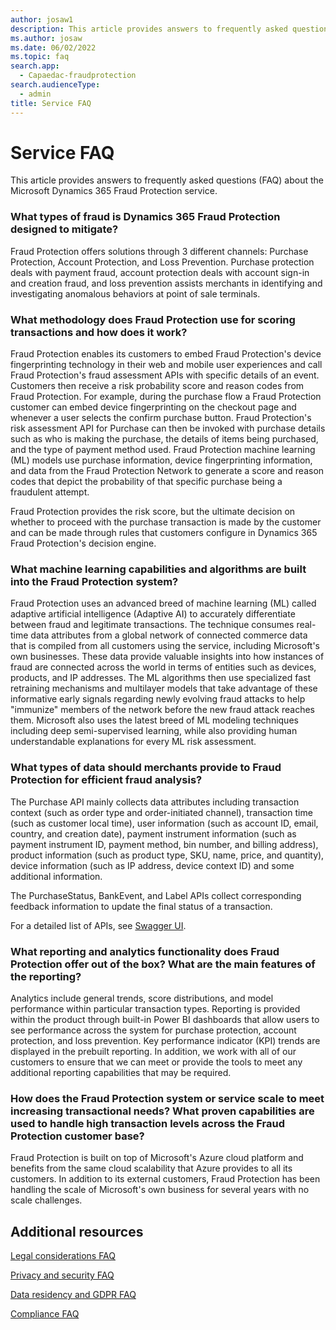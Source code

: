 ```yaml
---
author: josaw1
description: This article provides answers to frequently asked questions (FAQ) about the Microsoft Dynamics 365 Fraud Protection service.
ms.author: josaw
ms.date: 06/02/2022
ms.topic: faq
search.app: 
  - Capaedac-fraudprotection
search.audienceType:
  - admin
title: Service FAQ
---
```


# Service FAQ

This article provides answers to frequently asked questions (FAQ) about the Microsoft Dynamics 365 Fraud Protection service.

### What types of fraud is Dynamics 365 Fraud Protection designed to mitigate?

Fraud Protection offers solutions through 3 different channels: Purchase Protection, Account Protection, and Loss Prevention. Purchase protection deals with payment fraud, account protection deals with account sign-in and creation fraud, and loss prevention assists merchants in identifying and investigating anomalous behaviors at point of sale terminals.

### What methodology does Fraud Protection use for scoring transactions and how does it work?

Fraud Protection enables its customers to embed Fraud Protection's device fingerprinting technology in their web and mobile user experiences and call Fraud Protection's fraud assessment APIs with specific details of an event. Customers then receive a risk probability score and reason codes from Fraud Protection. For example, during the purchase flow a Fraud Protection customer can embed device fingerprinting on the checkout page and whenever a user selects the confirm purchase button. Fraud Protection's risk assessment API for Purchase can then be invoked with purchase details such as who is making the purchase, the details of items being purchased, and the type of payment method used. Fraud Protection machine learning (ML) models use purchase information, device fingerprinting information, and data from the Fraud Protection Network to generate a score and reason codes that depict the probability of that specific purchase being a fraudulent attempt.

Fraud Protection provides the risk score, but the ultimate decision on whether to proceed with the purchase transaction is made by the customer and can be made through rules that customers configure in Dynamics 365 Fraud Protection's decision engine.

### What machine learning capabilities and algorithms are built into the Fraud Protection system?

Fraud Protection uses an advanced breed of machine learning (ML) called adaptive artificial intelligence (Adaptive AI) to accurately differentiate between fraud and legitimate transactions. The technique consumes real-time data attributes from a global network of connected commerce data that is compiled from all customers using the service, including Microsoft's own businesses. These data provide valuable insights into how instances of fraud are connected across the world in terms of entities such as devices, products, and IP addresses. The ML algorithms then use specialized fast retraining mechanisms and multilayer models that take advantage of these informative early signals regarding newly evolving fraud attacks to help "immunize" members of the network before the new fraud attack reaches them. Microsoft also uses the latest breed of ML modeling techniques including deep semi-supervised learning, while also providing human understandable explanations for every ML risk assessment.

### What types of data should merchants provide to Fraud Protection for efficient fraud analysis?

The Purchase API mainly collects data attributes including transaction context (such as order type and order-initiated channel), transaction time (such as customer local time), user information (such as account ID, email, country, and creation date), payment instrument information (such as payment instrument ID, payment method, bin number, and billing address), product information (such as product type, SKU, name, price, and quantity), device information (such as IP address, device context ID) and some additional information.

The PurchaseStatus, BankEvent, and Label APIs collect corresponding feedback information to update the final status of a transaction.

For a detailed list of APIs, see [Swagger UI](https://dfpswagger.azurewebsites.net/index.html).

### What reporting and analytics functionality does Fraud Protection offer out of the box? What are the main features of the reporting?

Analytics include general trends, score distributions, and model performance within particular transaction types. Reporting is provided within the product through built-in Power BI dashboards that allow users to see performance across the system for purchase protection, account protection, and loss prevention. Key performance indicator (KPI) trends are displayed in the prebuilt reporting. In addition, we work with all of our customers to ensure that we can meet or provide the tools to meet any additional reporting capabilities that may be required.

### How does the Fraud Protection system or service scale to meet increasing transactional needs? What proven capabilities are used to handle high transaction levels across the Fraud Protection customer base?

Fraud Protection is built on top of Microsoft's Azure cloud platform and benefits from the same cloud scalability that Azure provides to all its customers. In addition to its external customers, Fraud Protection has been handling the scale of Microsoft's own business for several years with no scale challenges.

## Additional resources

[Legal considerations FAQ](legal-faq.md)

[Privacy and security FAQ](privacy-security-faq.md)

[Data residency and GDPR FAQ](data-residency-gdpr-faq.md)

[Compliance FAQ](compliance-faq.md)
